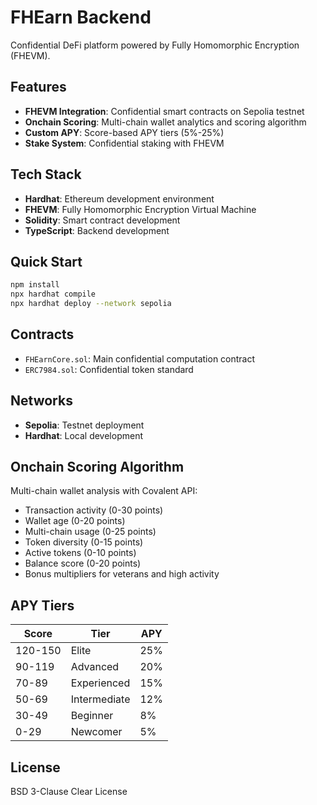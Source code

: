 # FHEarn Backend

Confidential DeFi platform powered by Fully Homomorphic Encryption (FHEVM).

## Features

- **FHEVM Integration**: Confidential smart contracts on Sepolia testnet
- **Onchain Scoring**: Multi-chain wallet analytics and scoring algorithm
- **Custom APY**: Score-based APY tiers (5%-25%)
- **Stake System**: Confidential staking with FHEVM

## Tech Stack

- **Hardhat**: Ethereum development environment
- **FHEVM**: Fully Homomorphic Encryption Virtual Machine
- **Solidity**: Smart contract development
- **TypeScript**: Backend development

## Quick Start

```bash
npm install
npx hardhat compile
npx hardhat deploy --network sepolia
```

## Contracts

- `FHEarnCore.sol`: Main confidential computation contract
- `ERC7984.sol`: Confidential token standard

## Networks

- **Sepolia**: Testnet deployment
- **Hardhat**: Local development

## Onchain Scoring Algorithm

Multi-chain wallet analysis with Covalent API:
- Transaction activity (0-30 points)
- Wallet age (0-20 points) 
- Multi-chain usage (0-25 points)
- Token diversity (0-15 points)
- Active tokens (0-10 points)
- Balance score (0-20 points)
- Bonus multipliers for veterans and high activity

## APY Tiers

| Score | Tier | APY |
|-------|------|-----|
| 120-150 | Elite | 25% |
| 90-119 | Advanced | 20% |
| 70-89 | Experienced | 15% |
| 50-69 | Intermediate | 12% |
| 30-49 | Beginner | 8% |
| 0-29 | Newcomer | 5% |

## License

BSD 3-Clause Clear License